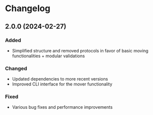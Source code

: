 # Changelog

## 2.0.0 (2024-02-27)

### Added
- Simplified structure and removed protocols in favor of basic moving functionalities + modular validations

### Changed
- Updated dependencies to more recent versions
- Improved CLI interface for the mover functionality

### Fixed
- Various bug fixes and performance improvements 